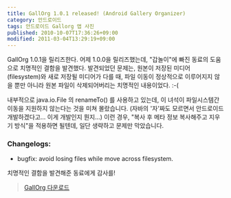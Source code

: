 ```yaml
---
title: GallOrg 1.0.1 released! (Android Gallery Organizer)
category: 안드로이드
tags: 안드로이드 Gallorg 앱 사진
published: 2010-10-07T17:36:26+09:00
modified: 2011-03-04T13:29:19+09:00
---
```

GallOrg 1.0.1을 릴리즈한다. 어제 1.0.0을 릴리즈했는데, "갑놀이"에 빠진 동료의
도움으로 치명적인 결함을 발견했다. 발견되었던 문제는, 원본이 저장된 미디어
(filesystem)와 새로 저장될 미디어가 다를 때, 파일 이동이 정상적으로 이루어지지
않을 뿐만 아니라 원본 파일이 삭제되어버리는 치명적인 내용이었다. :-(

내부적으로 java.io.File 의 renameTo() 를 사용하고 있는데, 이 녀석이
파일시스템간 이동을 지원하지 않는다는 것을 미쳐 몰랐습니다. (자바의 '자'짜도
모르면서 안드로이드 개발하겠다고... 이게 개발인지 뭔지...) 이런 경우, "복사
후 메타 정보 복사해주고 지우기 방식"을 적용하면 될텐데, 일단 생략하고 문제만
막았습니다.

### Changelogs:

- bugfix: avoid losing files while move across filesystem.

치명적인 결함을 발견해준 동료에게 감사를!

> [GallOrg 다운로드](http://db.tt/Vr4HXIA "최신버전 내려받기")

